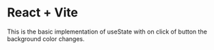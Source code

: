 # React + Vite

This is the basic implementation of useState with on click of button the background color changes.
